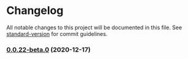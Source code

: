 # Changelog

All notable changes to this project will be documented in this file. See [standard-version](https://github.com/conventional-changelog/standard-version) for commit guidelines.

### [0.0.22-beta.0](https://bitbucket.org/zextras/zapp-login/compare/v0.0.21...v0.0.22-beta.0) (2020-12-17)
